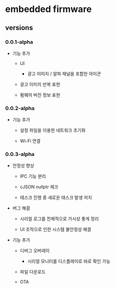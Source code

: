 # embedded firmware

## versions

### 0.0.1-alpha

- 기능 추가

    - UI

        - 광고 이미지 / 알파 채널을 포함한 아이콘

    - 광고 이미지 반복 표현

    - 펌웨어 버전 정보 표현


### 0.0.2-alpha

- 기능 추가

    - 설정 파일을 이용한 네트워크 초기화

    - Wi-Fi 연결


### 0.0.3-alpha

- 안정성 향상

    - IPC 기능 분리

    - cJSON nullptr 체크

    - 태스크 진행 중 새로운 태스크 발생 저지

- 버그 해결

    - 시리얼 로그를 전체적으로 가시성 좋게 정리

    - UI 조작으로 인한 시스템 불안정성 해결

- 기능 추가

    - 디버그 오버레이
    
        - 시리얼 모니터를 디스플레이로 바로 확인 가능

    - 파일 다운로드

    - OTA
